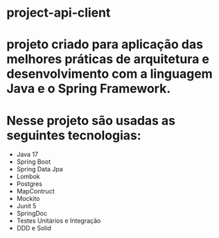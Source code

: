 # project-api-client
# projeto criado para aplicação das melhores práticas de arquitetura e desenvolvimento com a linguagem Java e o Spring Framework.
# Nesse projeto são usadas as seguintes tecnologias:
* Java 17
* Spring Boot
* Spring Data Jpa
* Lombok
* Postgres
* MapContruct
* Mockito
* Junit 5
* SpringDoc
* Testes Unitários e Integração
* DDD e Solid
  
